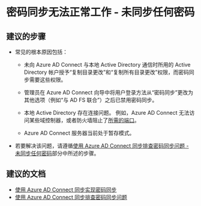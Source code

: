 <properties
    pageTitle="Password synchronization does not work – No passwords are synchronized"
    description="密码同步无法正常工作 - 未同步任何密码"
    service="microsoft.aad"
    resource="Microsoft_AAD_IAM"
    authors="cychua"
    displayOrder="1221"
    selfHelpType="resource"
    supportTopicIds=""
    resourceTags=""
    productPesIds=""
    cloudEnvironments="public"
/>


# <a name="password-synchronization-does-not-work--no-passwords-are-synchronized"></a>密码同步无法正常工作 - 未同步任何密码

## <a name="recommended-steps"></a>**建议的步骤**
* 常见的根本原因包括：

  * 未向 Azure AD Connect 与本地 Active Directory 通信时所用的 Active Directory 帐户授予“复制目录更改”和“复制所有目录更改”权限，而密码同步需要这些权限。

  * 管理员在 Azure AD Connect 向导中将用户登录方法从“密码同步”更改为其他选项（例如“与 AD FS 联合”）之后已禁用密码同步。

  * 本地 Active Directory 存在连接问题。 例如，Azure AD Connect 无法访问某些域控制器，或者防火墙阻止了[所需的端口](https://docs.microsoft.com/azure/active-directory/connect/active-directory-aadconnect-ports#table-1---azure-ad-connect-and-on-premises-ad)。

  * Azure AD Connect 服务器当前处于暂存模式。

* 若要解决该问题，请遵循[使用 Azure AD Connect 同步排查密码同步问题 - 未同步任何密码](https://docs.microsoft.com/azure/active-directory/connect/active-directory-aadconnectsync-troubleshoot-password-synchronization#no-passwords-are-synchronized)部分中所述的步骤。


## <a name="recommended-documents"></a>**建议的文档**
* [使用 Azure AD Connect 同步实现密码同步](https://docs.microsoft.com/azure/active-directory/connect/active-directory-aadconnectsync-implement-password-synchronization)  
* [使用 Azure AD Connect 同步排查密码同步问题](https://docs.microsoft.com/azure/active-directory/connect/active-directory-aadconnectsync-troubleshoot-password-synchronization)  


